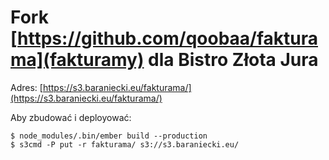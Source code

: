 # Fork [https://github.com/qoobaa/fakturama](fakturamy) dla Bistro Złota Jura

Adres: [https://s3.baraniecki.eu/fakturama/](https://s3.baraniecki.eu/fakturama/)

Aby zbudować i deployować:

```
$ node_modules/.bin/ember build --production
$ s3cmd -P put -r fakturama/ s3://s3.baraniecki.eu/
```
